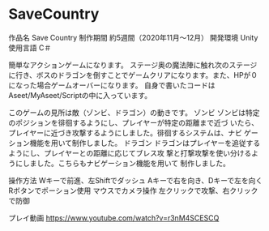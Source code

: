 # SaveCountry
作品名		Save Country
制作期間	約5週間（2020年11月〜12月）
開発環境	Unity
使用言語	C＃

簡単なアクションゲームになります。
ステージ奥の魔法陣に触れ次のステージに行き、ボスのドラゴンを倒すことでゲームクリアになります。また、HPが０になった場合ゲームオーバーになります。
自身で書いたコードはAseet/MyAseet/Scriptの中に入っています。

このゲームの見所は敵（ゾンビ、ドラゴン）の動きです。
ゾンビ
	ゾンビは特定のポジションを徘徊するようにし、プレイヤーが特定の距離まで近づ
いたら、プレイヤーに近づき攻撃するようにしました。徘徊するシステムは、ナビ
ゲーション機能を用いて制作しました。
ドラゴン
	ドラゴンはプレイヤーを追従するようにし、プレイヤーとの距離に応じてブレス攻
撃と打撃攻撃を使い分けるようにしました。こちらもナビゲーション機能を用いて
制作しました。


操作方法
Wキーで前進、左Shiftでダッシュ
Aキーで右を向き、Dキーで左を向く
Rボタンでポーション使用
マウスでカメラ操作
左クリックで攻撃、右クリックで防御

プレイ動画
https://www.youtube.com/watch?v=r3nM4SCESCQ

